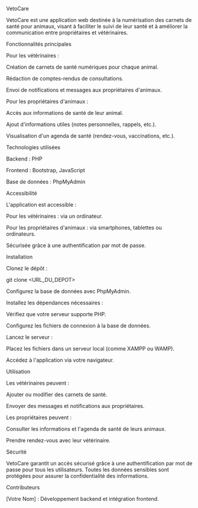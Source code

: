 VetoCare

VetoCare est une application web destinée à la numérisation des carnets de santé pour animaux, visant à faciliter le suivi de leur santé et à améliorer la communication entre propriétaires et vétérinaires.

Fonctionnalités principales

Pour les vétérinaires :

Création de carnets de santé numériques pour chaque animal.

Rédaction de comptes-rendus de consultations.

Envoi de notifications et messages aux propriétaires d'animaux.

Pour les propriétaires d'animaux :

Accès aux informations de santé de leur animal.

Ajout d'informations utiles (notes personnelles, rappels, etc.).

Visualisation d'un agenda de santé (rendez-vous, vaccinations, etc.).

Technologies utilisées

Backend : PHP

Frontend : Bootstrap, JavaScript

Base de données : PhpMyAdmin

Accessibilité

L'application est accessible :

Pour les vétérinaires : via un ordinateur.

Pour les propriétaires d'animaux : via smartphones, tablettes ou ordinateurs.

Sécurisée grâce à une authentification par mot de passe.

Installation

Clonez le dépôt :

git clone <URL_DU_DEPOT>

Configurez la base de données avec PhpMyAdmin.

Installez les dépendances nécessaires :

Vérifiez que votre serveur supporte PHP.

Configurez les fichiers de connexion à la base de données.

Lancez le serveur :

Placez les fichiers dans un serveur local (comme XAMPP ou WAMP).

Accédez à l'application via votre navigateur.

Utilisation

Les vétérinaires peuvent :

Ajouter ou modifier des carnets de santé.

Envoyer des messages et notifications aux propriétaires.

Les propriétaires peuvent :

Consulter les informations et l'agenda de santé de leurs animaux.

Prendre rendez-vous avec leur vétérinaire.

Sécurité

VetoCare garantit un accès sécurisé grâce à une authentification par mot de passe pour tous les utilisateurs. Toutes les données sensibles sont protégées pour assurer la confidentialité des informations.

Contributeurs

[Votre Nom] : Développement backend et intégration frontend.
